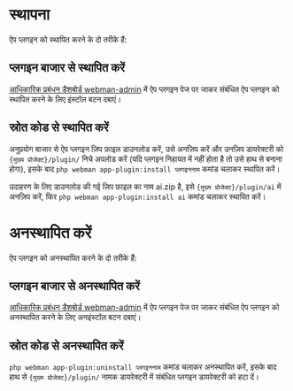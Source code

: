 # स्थापना

ऐप प्लगइन को स्थापित करने के दो तरीके हैं:

## प्लगइन बाजार से स्थापित करें
[आधिकारिक प्रबंधन डैशबोर्ड webman-admin](https://www.workerman.net/plugin/82) में ऐप प्लगइन पेज पर जाकर संबंधित ऐप प्लगइन को स्थापित करने के लिए इंस्टॉल बटन दबाएं।

## स्रोत कोड से स्थापित करें
अनुप्रयोग बाजार से ऐप प्लगइन ज़िप फ़ाइल डाउनलोड करें, उसे अनज़िप करें और उनज़िप डायरेक्टरी को `{मुख्य प्रोजेक्ट}/plugin/` निचे अपलोड करें (यदि प्लगइन निहायत में नहीं होता है तो उसे हाथ से बनाना होगा), इसके बाद `php webman app-plugin:install प्लगइननाम` कमांड चलाकर स्थापित करें।

उदाहरण के लिए डाउनलोड की गई ज़िप फ़ाइल का नाम ai.zip है, इसे `{मुख्य प्रोजेक्ट}/plugin/ai` में अनज़िप करें, फिर `php webman app-plugin:install ai` कमांड चलाकर स्थापित करें।


# अनस्थापित करें

ऐप प्लगइन को अनस्थापित करने के दो तरीके हैं:

## प्लगइन बाजार से अनस्थापित करें
[आधिकारिक प्रबंधन डैशबोर्ड webman-admin](https://www.workerman.net/plugin/82) में ऐप प्लगइन पेज पर जाकर संबंधित ऐप प्लगइन को अनस्थापित करने के लिए अनइंस्टॉल बटन दबाएं।

## स्रोत कोड से अनस्थापित करें
`php webman app-plugin:uninstall प्लगइननाम` कमांड चलाकर अनस्थापित करें, इसके बाद हाथ से `{मुख्य प्रोजेक्ट}/plugin/` नामक डायरेक्टरी में संबंधित प्लगइन डायरेक्टरी को हटा दें।
